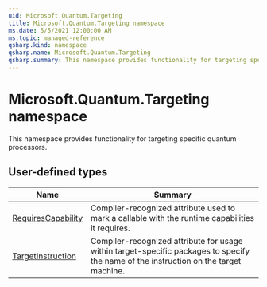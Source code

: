 ```yaml
---
uid: Microsoft.Quantum.Targeting
title: Microsoft.Quantum.Targeting namespace
ms.date: 5/5/2021 12:00:00 AM
ms.topic: managed-reference
qsharp.kind: namespace
qsharp.name: Microsoft.Quantum.Targeting
qsharp.summary: This namespace provides functionality for targeting specific quantum processors.
---
```


# Microsoft.Quantum.Targeting namespace

This namespace provides functionality for targeting specific quantum processors.


<!-- summaries -->



## User-defined types

| Name | Summary |
|------|---------|
|[RequiresCapability](xref:Microsoft.Quantum.Targeting.RequiresCapability) |Compiler-recognized attribute used to mark a callable with the runtime capabilities it requires. |
|[TargetInstruction](xref:Microsoft.Quantum.Targeting.TargetInstruction) |Compiler-recognized attribute for usage within target-specific packages to specify the name of the instruction on the target machine. |
<!-- /summaries -->
